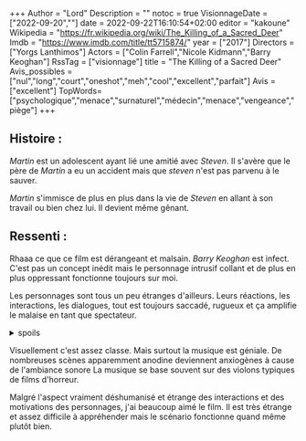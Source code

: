 +++
Author = "Lord"
Description = ""
notoc = true
VisionnageDate = ["2022-09-20",""]
date = 2022-09-22T16:10:54+02:00
editor = "kakoune"
Wikipedia = "https://fr.wikipedia.org/wiki/The_Killing_of_a_Sacred_Deer"
Imdb = "https://www.imdb.com/title/tt5715874/"
year = ["2017"]
Directors = ["Yorgs Lanthimos"]
Actors = ["Colin Farrell","Nicole Kidmann","Barry Keoghan"]
RssTag = ["visionnage"]
title = "The Killing of a Sacred Deer"
Avis_possibles = ["nul","long","court","oneshot","meh","cool","excellent","parfait"]
Avis = ["excellent"] 
TopWords=["psychologique","menace","surnaturel","médecin","menace","vengeance","piège"]
+++
## Histoire :
*Martin* est un adolescent ayant lié une amitié avec *Steven*.
Il s'avère que le père de *Martin* a eu un accident mais que *steven* n'est pas parvenu à le sauver.

*Martin* s'immisce de plus en plus dans la vie de *Steven* en allant à son travail ou bien chez lui.
Il devient même gênant.

## Ressenti :
Rhaaa ce que ce film est dérangeant et malsain.
*Barry Keoghan* est infect.
C'est pas un concept inédit mais le personnage intrusif collant et de plus en plus oppressant fonctionne toujours sur moi.

Les personnages sont tous un peu étranges d'ailleurs.
Leurs réactions, les interactions, les dialogues, tout est toujours saccadé, rugueux et ça amplifie le malaise en tant que spectateur.

<details><summary>spoils</summary>
Ce n'est absolument pas expliqué mais je me demande vraiment ce qui arrive vraiment aux gamins.
Est-ce qu'ils ont été empoisoné ou c'est juste surnaturel ?
Du coup c'est une malédiction ?

Ne pas savoir me perturbe.

Et du coup ce que je me demande c'est pourquoi avoir tué le gamin ?
En tuant *Martin* ça n'aurait pas stoppé le "sortilège" ?

*Kim*, la fille du couple, développe un début de relation avec *Martin*.
Au début, bon pourquoi pas mais après elle est au courant de toute l'embrouille et … bha pourtant elle semble vouloir continuer cette relation.
Je … heu … non là je comprends pas.


</details>

Visuellement c'est assez classe.
Mais surtout la musique est géniale.
De nombreuses scènes apparemment anodine deviennent anxiogènes à cause de l'ambiance sonore
La musique se base souvent sur des violons typiques de films d'horreur.

Malgré l'aspect vraiment déshumanisé et étrange des interactions et des motivations des personnages, j'ai beaucoup aimé le film.
Il est très étrange et assez difficile à appréhender mais le scénario fonctionne quand même plutôt bien.

